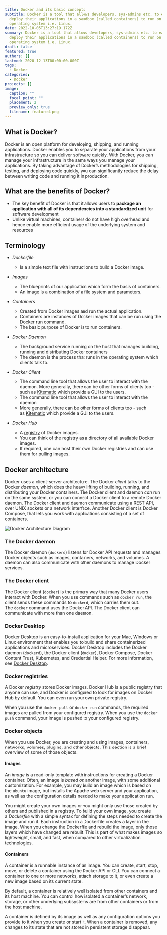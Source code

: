 ```yaml
---
title: Docker and its basic concepts
subtitle: Docker is a tool that allows developers, sys-admins etc. to easily
  deploy their applications in a sandbox (called containers) to run on the host
  operating system i.e. Linux.
date: 2022-10-05T13:27:19.172Z
summary: Docker is a tool that allows developers, sys-admins etc. to easily
  deploy their applications in a sandbox (called containers) to run on the host
  operating system i.e. Linux.
draft: false
featured: true
authors: []
lastmod: 2020-12-13T00:00:00.000Z
tags:
  - Docker
categories:
  - Docker
projects: []
image:
  caption: ""
  focal_point: ""
  placement: 2
  preview_only: true
  filename: featured.png
---
```

## W﻿hat is Docker?

Docker is an open platform for developing, shipping, and running applications. Docker enables you to separate your applications from your infrastructure so you can deliver software quickly. With Docker, you can manage your infrastructure in the same ways you manage your applications. By taking advantage of Docker’s methodologies for shipping, testing, and deploying code quickly, you can significantly reduce the delay between writing code and running it in production.



## What are the benefits of Docker?

* The key benefit of Docker is that it allows users to **package an application with all of its dependencies into a standardized unit** for software development
* Unlike virtual machines, containers do not have high overhead and hence enable more efficient usage of the underlying system and resources



## Terminology

* *Dockerfile*

  * Is a simple text file with instructions to build a Docker image.
* *Images*

  * The blueprints of our application which form the basis of containers.
  * An image is a combination of a file system and parameters.
* *Containers*

  * Created from Docker images and run the actual application.
  * Containers are instances of Docker images that can be run using the Docker run command.
  * The basic purpose of Docker is to run containers.
* *Docker Daemon*

  * The background service running on the host that manages building, running and distributing Docker containers
  * The daemon is the process that runs in the operating system which clients talk to.
* *Docker Client*

  * The command line tool that allows the user to interact with the daemon. More generally, there can be other forms of clients too - such as [Kitematic](https://kitematic.com/) which provide a GUI to the users.
  * The command line tool that allows the user to interact with the daemon
  * More generally, there can be other forms of clients too - such as [Kitematic](https://kitematic.com/) which provide a GUI to the users.
* *Docker Hub*

  * A [registry](https://hub.docker.com/search?q=&type=image) of Docker images.
  * You can think of the registry as a directory of all available Docker images.
  * If required, one can host their own Docker registries and can use them for pulling images.



## Docker architecture

Docker uses a client-server architecture. The Docker *client* talks to the Docker *daemon*, which does the heavy lifting of building, running, and distributing your Docker containers. The Docker client and daemon *can* run on the same system, or you can connect a Docker client to a remote Docker daemon. The Docker client and daemon communicate using a REST API, over UNIX sockets or a network interface. Another Docker client is Docker Compose, that lets you work with applications consisting of a set of containers.

![Docker Architecture Diagram](https://docs.docker.com/engine/images/architecture.svg)



### The Docker daemon[](https://docs.docker.com/get-started/overview/#the-docker-daemon)

The Docker daemon (`dockerd`) listens for Docker API requests and manages Docker objects such as images, containers, networks, and volumes. A daemon can also communicate with other daemons to manage Docker services.



### The Docker client[](https://docs.docker.com/get-started/overview/#the-docker-client)

The Docker client (`docker`) is the primary way that many Docker users interact with Docker. When you use commands such as `docker run`, the client sends these commands to `dockerd`, which carries them out. The `docker` command uses the Docker API. The Docker client can communicate with more than one daemon.

### Docker Desktop[](https://docs.docker.com/get-started/overview/#docker-desktop)

Docker Desktop is an easy-to-install application for your Mac, Windows or Linux environment that enables you to build and share containerized applications and microservices. Docker Desktop includes the Docker daemon (`dockerd`), the Docker client (`docker`), Docker Compose, Docker Content Trust, Kubernetes, and Credential Helper. For more information, see [Docker Desktop](https://docs.docker.com/desktop/).

### Docker registries[](https://docs.docker.com/get-started/overview/#docker-registries)

A Docker *registry* stores Docker images. Docker Hub is a public registry that anyone can use, and Docker is configured to look for images on Docker Hub by default. You can even run your own private registry.

When you use the `docker pull` or `docker run` commands, the required images are pulled from your configured registry. When you use the `docker push` command, your image is pushed to your configured registry.

### Docker objects[](https://docs.docker.com/get-started/overview/#docker-objects)

When you use Docker, you are creating and using images, containers, networks, volumes, plugins, and other objects. This section is a brief overview of some of those objects.

#### Images

An *image* is a read-only template with instructions for creating a Docker container. Often, an image is *based on* another image, with some additional customization. For example, you may build an image which is based on the `ubuntu` image, but installs the Apache web server and your application, as well as the configuration details needed to make your application run.

You might create your own images or you might only use those created by others and published in a registry. To build your own image, you create a *Dockerfile* with a simple syntax for defining the steps needed to create the image and run it. Each instruction in a Dockerfile creates a layer in the image. When you change the Dockerfile and rebuild the image, only those layers which have changed are rebuilt. This is part of what makes images so lightweight, small, and fast, when compared to other virtualization technologies.

#### Containers

A container is a runnable instance of an image. You can create, start, stop, move, or delete a container using the Docker API or CLI. You can connect a container to one or more networks, attach storage to it, or even create a new image based on its current state.

By default, a container is relatively well isolated from other containers and its host machine. You can control how isolated a container’s network, storage, or other underlying subsystems are from other containers or from the host machine.

A container is defined by its image as well as any configuration options you provide to it when you create or start it. When a container is removed, any changes to its state that are not stored in persistent storage disappear.